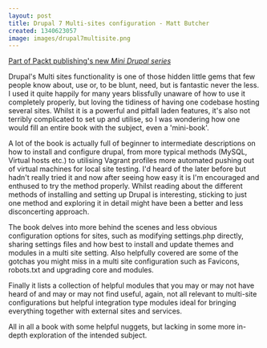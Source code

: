```yaml
---
layout: post
title: Drupal 7 Multi-sites configuration - Matt Butcher
created: 1340623057
image: images/drupal7multisite.png
---
```


<a href="https://www.packtpub.com/news/new-drupal-mini-books" target="_blank">Part of Packt publishing's new _Mini Drupal series_</a>

Drupal's Multi sites functionality is one of those hidden little gems that few people know about, use or, to be blunt, need, but is fantastic never the less. I used it quite happily for many years blissfully unaware of how to use it completely properly, but loving the tidiness of having one codebase hosting several sites. Whilst it is a powerful and pitfall laden features, it's also not terribly complicated to set up and utilise, so I was wondering how one would fill an entire book with the subject, even a 'mini-book'.

A lot of the book is actually full of beginner to intermediate descriptions on how to install and configure drupal, from more typical methods (MySQL, Virtual hosts etc.) to utilising Vagrant profiles more automated pushing out of virtual machines for local site testing. I'd heard of the later before but hadn't really tried it and now after seeing how easy it is I'm encouraged and enthused to try the method properly. Whilst reading about the different methods of installing and setting up Drupal is interesting, sticking to just one method and exploring it in detail might have been a better and less disconcerting approach.

The book delves into more behind the scenes and less obvious configuration options for sites, such as modifying settings.php directly, sharing settings files and how best to install and update themes and modules in a multi site setting. Also helpfully covered are some of the gotchas you might miss in a multi site configuration such as Favicons, robots.txt and upgrading core and modules.

Finally it lists a collection of helpful modules that you may or may not have heard of and may or may not find useful, again, not all relevant to multi-site configurations but helpful integration type modules ideal for bringing everything together with external sites and services.

All in all a book with some helpful nuggets, but lacking in some more in-depth exploration of the intended subject.</div>
